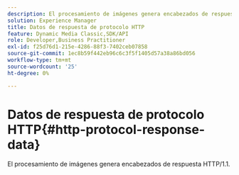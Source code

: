 ```yaml
---
description: El procesamiento de imágenes genera encabezados de respuesta HTTP/1.1.
solution: Experience Manager
title: Datos de respuesta de protocolo HTTP
feature: Dynamic Media Classic,SDK/API
role: Developer,Business Practitioner
exl-id: f25d76d1-215e-4286-88f3-7402ceb07858
source-git-commit: 1ec8b59f442eb96c6c3f5f1405d57a38a86bd056
workflow-type: tm+mt
source-wordcount: '25'
ht-degree: 0%

---
```


# Datos de respuesta de protocolo HTTP{#http-protocol-response-data}

El procesamiento de imágenes genera encabezados de respuesta HTTP/1.1.
